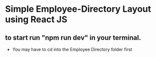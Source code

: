 # Simple Employee-Directory Layout using React JS

## to start run "npm run dev" in your terminal.
- You may have to cd into the Employee Directory folder first
